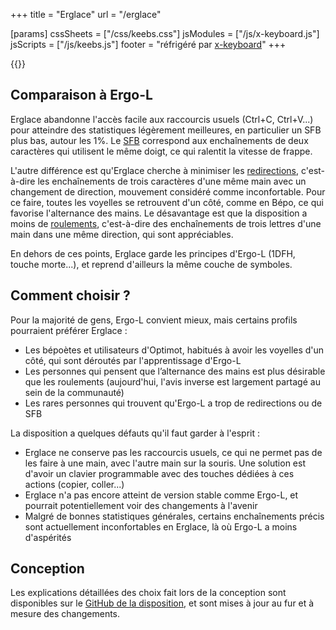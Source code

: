 +++
title = "Erglace"
url = "/erglace"

[params]
cssSheets = ["/css/keebs.css"]
jsModules = ["/js/x-keyboard.js"]
jsScripts = ["/js/keebs.js"]
footer = "réfrigéré par [x-keyboard](https://onedeadkey.github.io/x-keyboard)"
+++

{{<x-keyboard name="Erglace"
              data="erglace" class="odk"
              href="https://github.com/Lysquid/Erglace">}}

## Comparaison à Ergo-L

Erglace abandonne l'accès facile aux raccourcis usuels (Ctrl+C, Ctrl+V...) pour atteindre des statistiques légèrement meilleures, en particulier un SFB plus bas, autour les 1%. Le [SFB][1] correspond aux enchaînements de deux caractères qui utilisent le même doigt, ce qui ralentit la vitesse de frappe.

L'autre différence est qu'Erglace cherche à minimiser les [redirections][1], c'est-à-dire les enchaînements de trois caractères d'une même main avec un changement de direction, mouvement considéré comme inconfortable. Pour ce faire, toutes les voyelles se retrouvent d'un côté, comme en Bépo, ce qui favorise l'alternance des mains. Le désavantage est que la disposition a moins de [roulements][1], c'est-à-dire des enchaînements de trois lettres d'une main dans une même direction, qui sont appréciables.

En dehors de ces points, Erglace garde les principes d'Ergo-L (1DFH, touche morte...), et reprend d'ailleurs la même couche de symboles.

## Comment choisir ?

Pour la majorité de gens, Ergo-L convient mieux, mais certains profils pourraient préférer Erglace :

- Les bépoètes et utilisateurs d'Optimot, habitués à avoir les voyelles d'un côté, qui sont déroutés par l'apprentissage d'Ergo-L
- Les personnes qui pensent que l’alternance des mains est plus désirable que les roulements (aujourd'hui, l'avis inverse est largement partagé au sein de la communauté)
- Les rares personnes qui trouvent qu'Ergo-L a trop de redirections ou de SFB

La disposition a quelques défauts qu'il faut garder à l'esprit :

- Erglace ne conserve pas les raccourcis usuels, ce qui ne permet pas de les faire à une main, avec l'autre main sur la souris. Une solution est d'avoir un clavier programmable avec des touches dédiées à ces actions (copier, coller...)
- Erglace n'a pas encore atteint de version stable comme Ergo-L, et pourrait potentiellement voir des changements à l'avenir
- Malgré de bonnes statistiques générales, certains enchaînements précis sont actuellement inconfortables en Erglace, là où Ergo-L a moins d'aspérités

## Conception

Les explications détaillées des choix fait lors de la conception sont disponibles sur le [GitHub de la disposition][2], et sont mises à jour au fur et à mesure des changements.

[1]: /ressources/glossaire
[2]: https://github.com/Lysquid/Erglace/blob/main/NOTES.md
